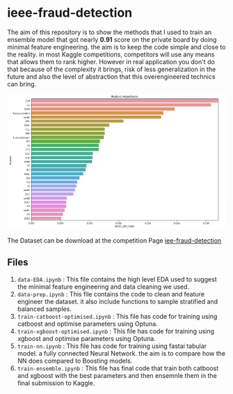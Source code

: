 # ieee-fraud-detection

The aim of this repository is to show the methods that I used to train an ensemble model that got nearly **0.91** score on the private board by doing minimal feature engineering. the aim is to keep the code simple and close to the reality. in most Kaggle competitions, competitors will use any means that allows them to rank higher. However in real application you don't do that because of the complexity it brings, risk of less generalization in the future and also the level of abstraction that this overengineered technics can bring.

![Feature importance](feature-importance.png)

The Dataset can be download at the competition Page [iee-fraud-detection](https://www.kaggle.com/c/ieee-fraud-detection/data)

## Files

1.  `data-EDA.ipynb` : This file contains the high level EDA used to suggest the minimal feature engineering and data cleaning we used.
2. `data-prep.ipynb` : This file contains the code to clean and feature engineer the dataset. it also include functions to sample stratified and balanced samples.
3. `train-catboost-optimised.ipynb` : This file has code for training using catboost and optimise parameters using Optuna.
4. `train-xgboost-optimised.ipynb` : This file has code for training using xgboost and optimise parameters using Optuna.
5. `train-nn.ipynb` : This file has code for training using fastai tabular model. a fully connected Neural Network. the aim is to compare how the NN does compared to Boosting models.
6. `train-ensemble.ipynb` : This file has final code that train both catboost and xgboost with the best parameters and then ensemnle them in the final submission to Kaggle.